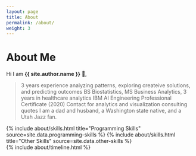 ```yaml
---
layout: page
title: About
permalink: /about/
weight: 3
---
```


# **About Me**

Hi I am **{{ site.author.name }}** :wave:,<br>

> 3 years experience analyzing patterns, exploring createive solutions, and predicting outcomes
> BS Biostatistics, MS Business Analytics, 3 years in healthcare analytics
> IBM AI Engineering Professional Certificate (2020)
> Contact for analytics and visualization consulting quotes
> I am a dad and husband, a Washington state native, and a Utah Jazz fan.




<div class="row">
{% include about/skills.html title="Programming Skills" source=site.data.programming-skills %}
{% include about/skills.html title="Other Skills" source=site.data.other-skills %}
</div>

<div class="row">
{% include about/timeline.html %}
</div>
